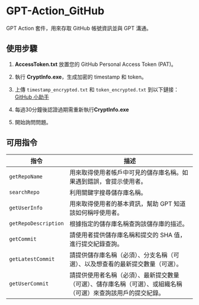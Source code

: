 # GPT-Action_GitHub
GPT Action 套件，用來存取 GitHub 帳號資訊並與 GPT 溝通。

## 使用步驟

1. **AccessToken.txt** 放置您的 GitHub Personal Access Token (PAT)。

2. 執行 **CryptInfo.exe**，生成加密的 timestamp 和 token。

3. 上傳 `timestamp_encrypted.txt` 和 `token_encrypted.txt` 到以下鏈接：[GitHub 小助手](https://chatgpt.com/g/g-67443202ba008191907ad716deed32a3-github-xiao-zhu-shou)
  
4. 每過30分鐘後認證過期需重新執行**CryptInfo.exe**

5. 開始詢問問題。

## 可用指令

| 指令               | 描述                                                         |
|--------------------|--------------------------------------------------------------|
| `getRepoName`       | 用來取得使用者帳戶中可見的儲存庫名稱。如果遇到錯誤，會提示使用者。 |
| `searchRepo`        | 利用關鍵字搜尋儲存庫名稱。                                    |
| `getUserInfo`       | 用來取得使用者的基本資訊，幫助 GPT 知道該如何稱呼使用者。     |
| `getRepoDescription`| 根據指定的儲存庫名稱查詢該儲存庫的描述。                     |
| `getCommit`         | 請使用者提供儲存庫名稱和提交的 SHA 值，進行提交紀錄查詢。     |
| `getLatestCommit`   | 請提供儲存庫名稱（必須）、分支名稱（可選）、以及想查看的最新提交數量（可選）。 |
| `getUserCommit`     | 請提供使用者名稱（必須）、最新提交數量（可選）、儲存庫名稱（可選）、或組織名稱（可選）來查詢該用戶的提交紀錄。 |

